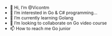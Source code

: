 - 👋 Hi, I’m @Vicontm
- 👀 I’m interested in Go & C# programming...
- 🌱 I’m currently learning Golang
- 💞️ I’m looking to collaborate on Go video course
- 📫 How to reach me Go junior

<!---
Vicontm/Vicontm is a ✨ special ✨ repository because its `README.md` (this file) appears on your GitHub profile.
You can click the Preview link to take a look at your changes.
--->
